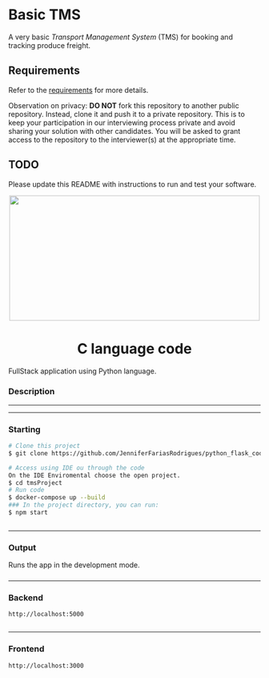 # Basic TMS

A very basic _Transport Management System_ (TMS) for booking and tracking produce freight.

## Requirements

Refer to the [requirements](REQUIREMENTS.md) for more details.

Observation on privacy: **DO NOT** fork this repository to another public repository. Instead,
clone it and push it to a private repository. This is to keep your participation in our
interviewing process private and avoid sharing your solution with other candidates. You will be
asked to grant access to the repository to the interviewer(s) at the appropriate time.

## TODO

Please update this README with instructions to run and test your software.

<p align="center">
 <img src="https://www.edivaldobrito.com.br/wp-content/uploads/2019/04/conheca-as-caracteristicas-da-linguagem-python.jpg" height="250" width="500">  </p>
 <h1 align="center">C language code</h1>
<p align="center">
</p>
FullStack application using Python language.

### Description

---

---

### Starting

```bash
# Clone this project
$ git clone https://github.com/JenniferFariasRodrigues/python_flask_code.git

# Access using IDE ou through the code
On the IDE Enviromental choose the open project.
$ cd tmsProject
# Run code
$ docker-compose up --build
### In the project directory, you can run:
$ npm start



```

---

### Output
Runs the app in the development mode.
###

---
### Backend
```
http://localhost:5000


```

---

### Frontend
```
http://localhost:3000
```
